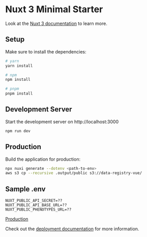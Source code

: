 # Nuxt 3 Minimal Starter

Look at the [Nuxt 3 documentation](https://nuxt.com/docs/getting-started/introduction) to learn more.

## Setup

Make sure to install the dependencies:

```bash
# yarn
yarn install

# npm
npm install

# pnpm
pnpm install
```

## Development Server

Start the development server on http://localhost:3000

```bash
npm run dev
```

## Production

Build the application for production:

```bash
npx nuxi generate --dotenv <path-to-env>
aws s3 cp --recursive .output/public s3://data-registry-vue/
```

## Sample .env
```
NUXT_PUBLIC_API_SECRET=??
NUXT_PUBLIC_API_BASE_URL=??
NUXT_PUBLIC_PHENOTYPES_URL=??
```

[Production](http://data-registry-vue.s3-website-us-east-1.amazonaws.com/)

Check out the [deployment documentation](https://nuxt.com/docs/getting-started/deployment) for more information.
